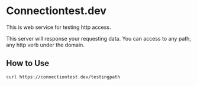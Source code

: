 # Connectiontest.dev

This is web service for testing http access.

This server will response your requesting data.
You can access to any path, any http verb under the domain.

## How to Use
    curl https://connectiontest.dev/testingpath
